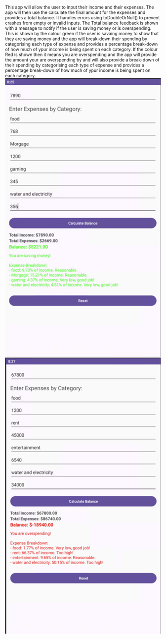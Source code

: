 This app will allow the user to input their income and their expenses.
The app will then use the calculate the final amount for the expenses and provides a total balance.
It handles errors using toDoubleOrNull() to prevent crashes from empty or invalid inputs.
The Total balance feedback is shown with a message to notify if the user is saving money or is overspending.
This is shown by the colour green if the user is savaing money to show that they are saving money and the app will break-down their spending by categorising each type of expense and provides a percentage break-down of how much of ypur income is being spent on each category.
If the colour Red is shown then it means you are overspending and the app will provide the amount your are overspending by and will also provide a break-down of their spending by categorising each type of expense and provides a percentage break-down of how much of ypur income is being spent on each category.
![image alt](https://github.com/ST10485005/Financetracker/blob/21fc5a5913b439fca1005ce3b1ac97eae6ad8f48/Screenshot%202025-04-04%20at%2020.29.05.png)
![image alt](https://github.com/ST10485005/Financetracker/blob/1f7dd76e7f091473228c81808d2cf008a88368c5/Screenshot%202025-04-04%20at%2020.29.17.png)
